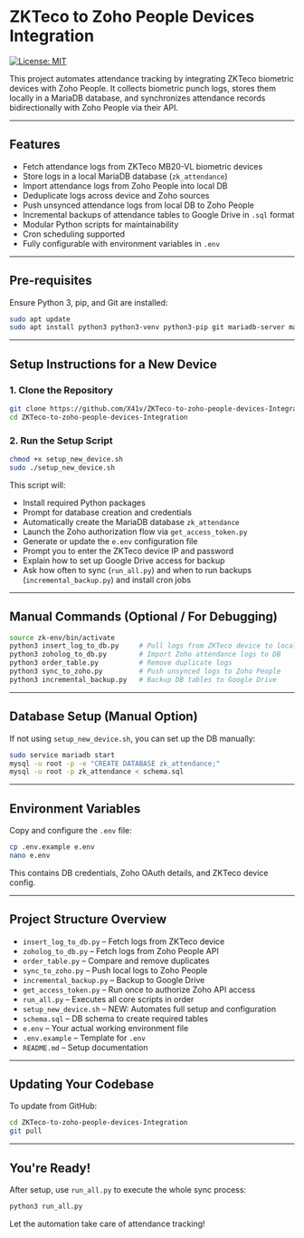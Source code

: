 # ZKTeco to Zoho People Devices Integration
[![License: MIT](https://img.shields.io/badge/License-MIT-yellow.svg)](LICENSE)


This project automates attendance tracking by integrating ZKTeco biometric devices with Zoho People. It collects biometric punch logs, stores them locally in a MariaDB database, and synchronizes attendance records bidirectionally with Zoho People via their API.

---

##  Features

- Fetch attendance logs from ZKTeco MB20-VL biometric devices
- Store logs in a local MariaDB database (`zk_attendance`)
- Import attendance logs from Zoho People into local DB
- Deduplicate logs across device and Zoho sources
- Push unsynced attendance logs from local DB to Zoho People
- Incremental backups of attendance tables to Google Drive in `.sql` format
- Modular Python scripts for maintainability
- Cron scheduling supported
- Fully configurable with environment variables in `.env`

---

##  Pre-requisites

Ensure Python 3, pip, and Git are installed:

```bash
sudo apt update
sudo apt install python3 python3-venv python3-pip git mariadb-server mariadb-client -y
```

---

##  Setup Instructions for a New Device

### 1. Clone the Repository

```bash
git clone https://github.com/X41v/ZKTeco-to-zoho-people-devices-Integration.git
cd ZKTeco-to-zoho-people-devices-Integration
```

### 2. Run the Setup Script

```bash
chmod +x setup_new_device.sh
sudo ./setup_new_device.sh
```

This script will:
- Install required Python packages
- Prompt for database creation and credentials
- Automatically create the MariaDB database `zk_attendance`
- Launch the Zoho authorization flow via `get_access_token.py`
- Generate or update the `e.env` configuration file
- Prompt you to enter the ZKTeco device IP and password
- Explain how to set up Google Drive access for backup
- Ask how often to sync (`run_all.py`) and when to run backups (`incremental_backup.py`) and install cron jobs

---

##  Manual Commands (Optional / For Debugging)

```bash
source zk-env/bin/activate
python3 insert_log_to_db.py     # Pull logs from ZKTeco device to local DB
python3 zoholog_to_db.py        # Import Zoho attendance logs to DB
python3 order_table.py          # Remove duplicate logs
python3 sync_to_zoho.py         # Push unsynced logs to Zoho People
python3 incremental_backup.py   # Backup DB tables to Google Drive
```

---

##  Database Setup (Manual Option)

If not using `setup_new_device.sh`, you can set up the DB manually:

```bash
sudo service mariadb start
mysql -u root -p -e "CREATE DATABASE zk_attendance;"
mysql -u root -p zk_attendance < schema.sql
```

---

##  Environment Variables

Copy and configure the `.env` file:

```bash
cp .env.example e.env
nano e.env
```

This contains DB credentials, Zoho OAuth details, and ZKTeco device config.

---

##  Project Structure Overview

- `insert_log_to_db.py` – Fetch logs from ZKTeco device
- `zoholog_to_db.py` – Fetch logs from Zoho People API
- `order_table.py` – Compare and remove duplicates
- `sync_to_zoho.py` – Push local logs to Zoho People
- `incremental_backup.py` – Backup to Google Drive
- `get_access_token.py` – Run once to authorize Zoho API access
- `run_all.py` – Executes all core scripts in order
- `setup_new_device.sh` – NEW: Automates full setup and configuration
- `schema.sql` – DB schema to create required tables
- `e.env` – Your actual working environment file
- `.env.example` – Template for `.env`
- `README.md` – Setup documentation

---

##  Updating Your Codebase

To update from GitHub:

```bash
cd ZKTeco-to-zoho-people-devices-Integration
git pull
```

---

##  You're Ready!

After setup, use `run_all.py` to execute the whole sync process:

```bash
python3 run_all.py
```

Let the automation take care of attendance tracking!

